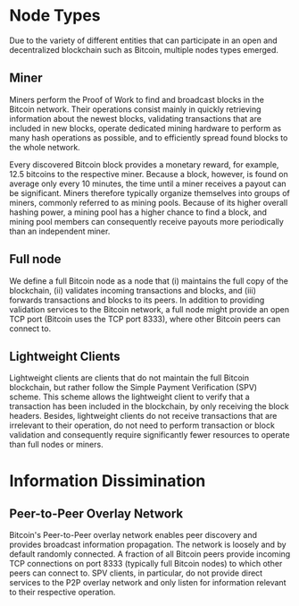 # Node Types
Due to the variety of different entities that can participate in an open and decentralized blockchain such as Bitcoin, multiple nodes types emerged.

## Miner
Miners perform the Proof of Work to find and broadcast blocks in the Bitcoin network. Their operations consist mainly in quickly retrieving information about the newest blocks, validating transactions that are included in new blocks, operate dedicated mining hardware to perform as many hash operations as possible, and to efficiently spread found blocks to the whole network.

Every discovered Bitcoin block provides a monetary reward, for example, 12.5 bitcoins to the respective miner. Because a block, however, is found on average only every 10 minutes, the time until a miner receives a payout can be significant. Miners therefore typically organize themselves into groups of miners, commonly referred to as mining pools. Because of its higher overall hashing power, a mining pool has a higher chance to find a block, and mining pool members can consequently receive payouts more periodically than an independent miner.

## Full node
We define a full Bitcoin node as a node that (i) maintains the full copy of the blockchain, (ii) validates incoming transactions and blocks, and (iii) forwards transactions and blocks to its peers. In addition to providing validation services to the Bitcoin network, a full node might provide an open TCP port (Bitcoin uses the TCP port 8333), where other Bitcoin peers can connect to.

## Lightweight Clients
Lightweight clients are clients that do not maintain the full Bitcoin blockchain, but rather follow the Simple Payment Verification (SPV) scheme. This scheme allows the lightweight client to verify that a transaction has been included in the blockchain, by only receiving the block headers. Besides, lightweight clients do not receive transactions that are irrelevant to their operation, do not need to perform transaction or block validation and consequently require significantly fewer resources to operate than full nodes or miners.

# Information Dissimination

## Peer-to-Peer Overlay Network

Bitcoin's Peer-to-Peer overlay network enables peer discovery and provides broadcast information propagation. The network is loosely and by default randomly connected. A fraction of all Bitcoin peers provide incoming TCP connections on port 8333 (typically full Bitcoin nodes) to which other peers can connect to. SPV clients, in particular, do not provide direct services to the P2P overlay network and only listen for information relevant to their respective operation.
